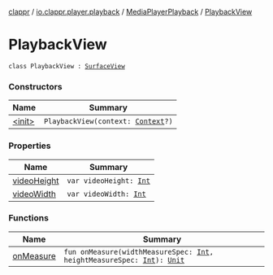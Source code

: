 [clappr](../../../index.md) / [io.clappr.player.playback](../../index.md) / [MediaPlayerPlayback](../index.md) / [PlaybackView](.)

# PlaybackView

`class PlaybackView : `[`SurfaceView`](https://developer.android.com/reference/android/view/SurfaceView.html)

### Constructors

| Name | Summary |
|---|---|
| [&lt;init&gt;](-init-.md) | `PlaybackView(context: `[`Context`](https://developer.android.com/reference/android/content/Context.html)`?)` |

### Properties

| Name | Summary |
|---|---|
| [videoHeight](video-height.md) | `var videoHeight: `[`Int`](https://kotlinlang.org/api/latest/jvm/stdlib/kotlin/-int/index.html) |
| [videoWidth](video-width.md) | `var videoWidth: `[`Int`](https://kotlinlang.org/api/latest/jvm/stdlib/kotlin/-int/index.html) |

### Functions

| Name | Summary |
|---|---|
| [onMeasure](on-measure.md) | `fun onMeasure(widthMeasureSpec: `[`Int`](https://kotlinlang.org/api/latest/jvm/stdlib/kotlin/-int/index.html)`, heightMeasureSpec: `[`Int`](https://kotlinlang.org/api/latest/jvm/stdlib/kotlin/-int/index.html)`): `[`Unit`](https://kotlinlang.org/api/latest/jvm/stdlib/kotlin/-unit/index.html) |
